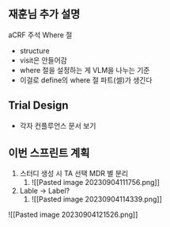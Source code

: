 ## 재훈님 추가 설명

aCRF 주석 Where 절
- structure
- visit은 안들어감
- where 절을 설정하는 게 VLM을 나누는 기준
- 이걸로 define의 where 절 파트(셀)가 생긴다

## Trial Design 

- 각자 컨플루언스 문서 보기

## 이번 스프린트 계획

1. 스터디 생성 시 TA 선택 MDR 별 분리
	1. ![[Pasted image 20230904111756.png]]
2. Lable -> Label? 
	1. ![[Pasted image 20230904114339.png]]

![[Pasted image 20230904121526.png]]

## 